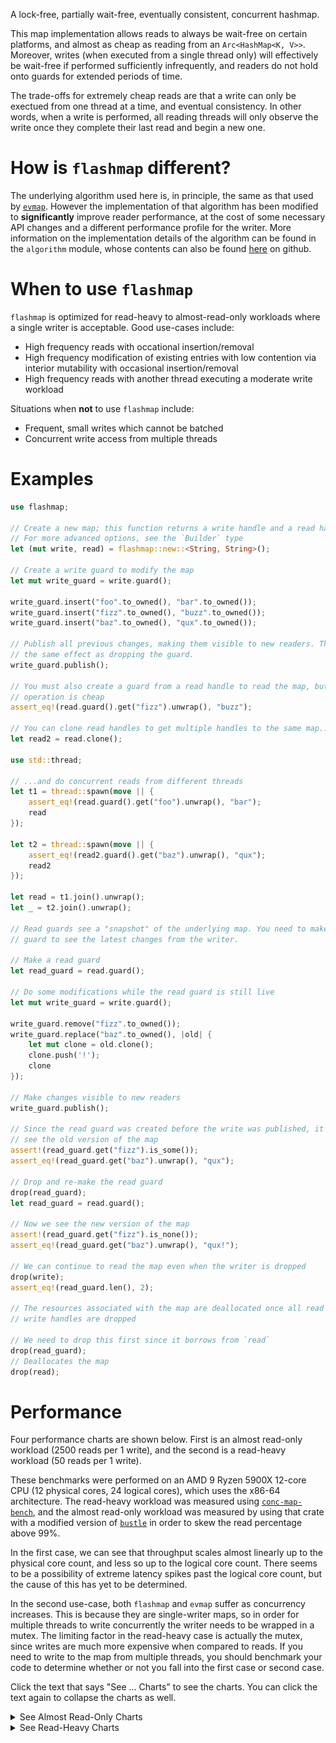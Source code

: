 A lock-free, partially wait-free, eventually consistent, concurrent hashmap.

This map implementation allows reads to always be wait-free on certain platforms, and almost as
cheap as reading from an `Arc<HashMap<K, V>>`. Moreover, writes (when executed from a single thread
only) will effectively be wait-free if performed sufficiently infrequently, and readers do not hold
onto guards for extended periods of time.

The trade-offs for extremely cheap reads are that a write can only be exectued from one thread at a
time, and eventual consistency. In other words, when a write is performed, all reading threads will
only observe the write once they complete their last read and begin a new one.

# How is `flashmap` different?

The underlying algorithm used here is, in principle, the same as that used by
[`evmap`](https://crates.io/crates/evmap). However the implementation of that algorithm has been
modified to **significantly** improve reader performance, at the cost of some necessary API
changes and a different performance profile for the writer. More information on the implementation
details of the algorithm can be found in the `algorithm` module, whose contents can also be found
[here](https://github.com/Cassy343/flashmap/blob/master/algorithm.md) on github.

# When to use `flashmap`

`flashmap` is optimized for read-heavy to almost-read-only workloads where a single writer is
acceptable. Good use-cases include:
- High frequency reads with occational insertion/removal
- High frequency modification of existing entries with low contention via interior mutability with
  occasional insertion/removal
- High frequency reads with another thread executing a moderate write workload

Situations when **not** to use `flashmap` include:
- Frequent, small writes which cannot be batched
- Concurrent write access from multiple threads

# Examples

```rust
use flashmap;

// Create a new map; this function returns a write handle and a read handle
// For more advanced options, see the `Builder` type
let (mut write, read) = flashmap::new::<String, String>();

// Create a write guard to modify the map
let mut write_guard = write.guard();

write_guard.insert("foo".to_owned(), "bar".to_owned());
write_guard.insert("fizz".to_owned(), "buzz".to_owned());
write_guard.insert("baz".to_owned(), "qux".to_owned());

// Publish all previous changes, making them visible to new readers. This has
// the same effect as dropping the guard.
write_guard.publish();

// You must also create a guard from a read handle to read the map, but this
// operation is cheap
assert_eq!(read.guard().get("fizz").unwrap(), "buzz");

// You can clone read handles to get multiple handles to the same map...
let read2 = read.clone();

use std::thread;

// ...and do concurrent reads from different threads
let t1 = thread::spawn(move || {
    assert_eq!(read.guard().get("foo").unwrap(), "bar");
    read
});

let t2 = thread::spawn(move || {
    assert_eq!(read2.guard().get("baz").unwrap(), "qux");
    read2
});

let read = t1.join().unwrap();
let _ = t2.join().unwrap();

// Read guards see a "snapshot" of the underlying map. You need to make a new
// guard to see the latest changes from the writer.

// Make a read guard
let read_guard = read.guard();

// Do some modifications while the read guard is still live
let mut write_guard = write.guard();

write_guard.remove("fizz".to_owned());
write_guard.replace("baz".to_owned(), |old| {
    let mut clone = old.clone();
    clone.push('!');
    clone
});

// Make changes visible to new readers
write_guard.publish();

// Since the read guard was created before the write was published, it will
// see the old version of the map
assert!(read_guard.get("fizz").is_some());
assert_eq!(read_guard.get("baz").unwrap(), "qux");

// Drop and re-make the read guard
drop(read_guard);
let read_guard = read.guard();

// Now we see the new version of the map
assert!(read_guard.get("fizz").is_none());
assert_eq!(read_guard.get("baz").unwrap(), "qux!");

// We can continue to read the map even when the writer is dropped
drop(write);
assert_eq!(read_guard.len(), 2);

// The resources associated with the map are deallocated once all read and
// write handles are dropped

// We need to drop this first since it borrows from `read`
drop(read_guard);
// Deallocates the map
drop(read);
```

# Performance

Four performance charts are shown below. First is an almost read-only workload (2500 reads per
1 write), and the second is a read-heavy workload (50 reads per 1 write).

These benchmarks were performed on an AMD 9 Ryzen 5900X 12-core CPU (12 physical cores, 24 logical
cores), which uses the x86-64 architecture. The read-heavy workload was measured using
[`conc-map-bench`](https://github.com/xacrimon/conc-map-bench), and the almost read-only workload
was measured by using that crate with a modified version of
[`bustle`](https://crates.io/crates/bustle) in order to skew the read percentage above 99%.

In the first case, we can see that throughput scales almost linearly up to the physical core count,
and less so up to the logical core count. There seems to be a possibility of extreme latency spikes
past the logical core count, but the cause of this has yet to be determined.

In the second use-case, both `flashmap` and `evmap` suffer as concurrency increases. This is
because they are single-writer maps, so in order for multiple threads to write concurrently the
writer needs to be wrapped in a mutex. The limiting factor in the read-heavy case is actually the
mutex, since writes are much more expensive when compared to reads. If you need to write to the map
from multiple threads, you should benchmark your code to determine whether or not you fall into the
first case or second case.

Click the text that says "See ... Charts" to see the charts. You can click the text again to
collapse the charts as well.

<details><summary>See Almost Read-Only Charts</summary>

![almost-read-only-throughput](https://github.com/Cassy343/flashmap/raw/master/bench-graphs/almost-read-only-throughput.png)
![almost-read-only-latency](https://github.com/Cassy343/flashmap/raw/master/bench-graphs/almost-read-only-latency.png)

</details>

<details><summary>See Read-Heavy Charts</summary>

![read-heavy-throughput](https://github.com/Cassy343/flashmap/raw/master/bench-graphs/read-heavy-throughput.png)
![read-heavy-latency](https://github.com/Cassy343/flashmap/raw/master/bench-graphs/read-heavy-latency.png)

</details>
